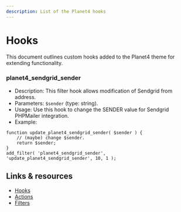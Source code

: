 ```yaml
---
description: List of the Planet4 hooks
---
```


# Hooks

This document outlines custom hooks added to the Planet4 theme for extending functionality.

### planet4_sendgrid_sender
- Description: This filter hook allows modification of Sendgrid from address.
- Parameters: `$sender` (type: string).
- Usage: Use this hook to change the SENDER value for Sendgrid PHPMailer integration.
- Example:
```php// The filter callback function.
function update_planet4_sendgrid_sender( $sender ) {
    // (maybe) change $sender.
    return $sender;
}
add_filter( 'planet4_sendgrid_sender', 'update_planet4_sendgrid_sender', 10, 1 );
```



## Links & resources

* [Hooks](https://developer.wordpress.org/plugins/hooks/)
* [Actions](https://developer.wordpress.org/apis/hooks/action-reference/)
* [Filters](https://developer.wordpress.org/plugins/hooks/filters/)
